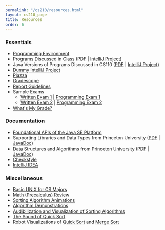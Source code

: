 ```yaml
---
permalink: "/cs210/resources.html"
layout: cs210_page
title: Resources
order: 6
---
```


### Essentials

- [Programming Environment](/public/cs210/dsaj_programming_environment_setup.pdf)
- Programs Discussed in Class ([PDF](https://www.cs.umb.edu/~siyer/teaching/dsaj.pdf) \| [IntelliJ Project](https://www.cs.umb.edu/~siyer/teaching/dsaj.zip))
- Java Versions of Programs Discussed in CS110 ([PDF](https://www.cs.umb.edu/~siyer/teaching/ipj.pdf) \| [IntelliJ Project](https://www.cs.umb.edu/~siyer/teaching/ipj.zip))
- [Dummy IntelliJ Project](https://www.cs.umb.edu/~siyer/teaching/cs210/dummy_project.zip)
- [Piazza](https://piazza.com/umb/fall2022/cs210/home)
- [Gradescope](https://gradescope.com/)
- [Report Guidelines](/public/cs210/cs210_report_guidelines.pdf)
- Sample Exams
  - [Written Exam 1](https://www.cs.umb.edu/~siyer/teaching/cs210/cs210_written_exam1.pdf) \| [Programming Exam 1](https://www.cs.umb.edu/~siyer/teaching/cs210/cs210_programming_exam1.pdf)
  - [Written Exam 2](https://www.cs.umb.edu/~siyer/teaching/cs210/cs210_written_exam2.pdf) \| [Programming Exam 2](https://www.cs.umb.edu/~siyer/teaching/cs210/cs210_programming_exam2.pdf)
- [What's My Grade?](https://www.cs.umb.edu/~siyer/teaching/what_is_my_grade.html)

### Documentation

- [Foundational APIs of the Java SE Platform](https://docs.oracle.com/en/java/javase/17/docs/api/java.base/module-summary.html)
- Supporting Libraries and Data Types from Princeton University ([PDF](https://www.cs.umb.edu/~siyer/teaching/stdlib-java.pdf) \| [JavaDoc](https://www.cs.umb.edu/~siyer/teaching/stdlib-javadoc))
- Data Structures and Algorithms from Princeton University ([PDF](https://www.cs.umb.edu/~siyer/teaching/dsalib.pdf) \| [JavaDoc](https://www.cs.umb.edu/~siyer/teaching/dsa-javadoc)) 
- [Checkstyle](http://checkstyle.sourceforge.net/)
- [IntelliJ IDEA](https://www.jetbrains.com/idea/documentation/)

### Miscellaneous

- [Basic UNIX for CS Majors](http://www.cs.umb.edu/~ghoffman/linux/unix_cs_students.html)
- [Math (Precalculus) Review](https://www.khanacademy.org/math/precalculus)
- [Sorting Algorithm Animations](http://www.sorting-algorithms.com/)
- [Algorithm Demonstrations](https://www.youtube.com/user/AlgoRythmics/videos)
- [Audibilization and Visualization of Sorting Algorithms](http://panthema.net/2013/sound-of-sorting/)
- [The Sound of Quick Sort](https://www.youtube.com/watch?v=m1PS8IR6Td0)
- Robot Visualizations of [Quick Sort](https://www.youtube.com/watch?v=aXXWXz5rF64) and [Merge Sort](https://www.youtube.com/watch?v=es2T6KY45cA)
